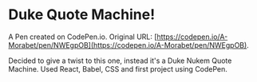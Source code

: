 # Duke Quote Machine!

A Pen created on CodePen.io. Original URL: [https://codepen.io/A-Morabet/pen/NWEgpOB](https://codepen.io/A-Morabet/pen/NWEgpOB).

Decided to give a twist to this one, instead it's a Duke Nukem Quote Machine. Used React, Babel, CSS and first project using CodePen.
